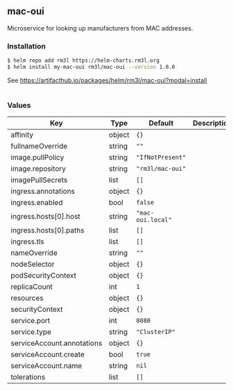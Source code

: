 ## mac-oui

Microservice for looking up manufacturers from MAC addresses.

### Installation

```bash
$ helm repo add rm3l https://helm-charts.rm3l.org
$ helm install my-mac-oui rm3l/mac-oui --version 1.0.0
```

See https://artifacthub.io/packages/helm/rm3l/mac-oui?modal=install

#

### Values

| Key | Type | Default | Description |
|-----|------|---------|-------------|
| affinity | object | `{}` |  |
| fullnameOverride | string | `""` |  |
| image.pullPolicy | string | `"IfNotPresent"` |  |
| image.repository | string | `"rm3l/mac-oui"` |  |
| imagePullSecrets | list | `[]` |  |
| ingress.annotations | object | `{}` |  |
| ingress.enabled | bool | `false` |  |
| ingress.hosts[0].host | string | `"mac-oui.local"` |  |
| ingress.hosts[0].paths | list | `[]` |  |
| ingress.tls | list | `[]` |  |
| nameOverride | string | `""` |  |
| nodeSelector | object | `{}` |  |
| podSecurityContext | object | `{}` |  |
| replicaCount | int | `1` |  |
| resources | object | `{}` |  |
| securityContext | object | `{}` |  |
| service.port | int | `8080` |  |
| service.type | string | `"ClusterIP"` |  |
| serviceAccount.annotations | object | `{}` |  |
| serviceAccount.create | bool | `true` |  |
| serviceAccount.name | string | `nil` |  |
| tolerations | list | `[]` |  |

#